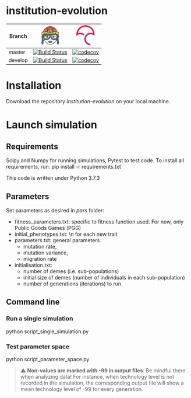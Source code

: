 # institution-evolution

Branch|<img src="logos/travis_tessa_pride_logo.png" alt="travis ci logo" width="50"/>|<img src="logos/codecov_logo.png" alt="codecov logo" width="50"/>
---|---|---
master|[![Build Status](https://travis-ci.org/ClaireGuerin/institution-evolution.svg?branch=master)](https://travis-ci.org/ClaireGuerin/institution-evolution)|[![codecov](https://codecov.io/gh/ClaireGuerin/institution-evolution/branch/master/graph/badge.svg)](https://codecov.io/gh/ClaireGuerin/institution-evolution/branch/master)
develop|[![Build Status](https://travis-ci.org/ClaireGuerin/institution-evolution.svg?branch=develop)](https://travis-ci.org/ClaireGuerin/institution-evolution)|[![codecov](https://codecov.io/gh/ClaireGuerin/institution-evolution/branch/develop/graph/badge.svg)](https://codecov.io/gh/ClaireGuerin/institution-evolution/branch/develop)

# Installation

Download the repository *institution-evolution* on your local machine.

# Launch simulation

## Requirements

Scipy and Numpy for running simulations, Pytest to test code. To install all requirements, run: pip install -r requirements.txt

This code is written under Python 3.7.3

## Parameters

Set parameters as desired in *pars* folder:
- fitness_parameters.txt: specific to fitness function used. For now, only Public Goods Games (PGG)
- initial_phenotypes.txt: \n for each new trait
- parameters.txt: general parameters
	- mutation rate,
	- mutation variance,
	- migration rate
- initialisation.txt: 
	- number of demes (i.e. sub-populations)
	- initial size of demes (number of individuals in each sub-population)
	- number of generations (iterations) to run.

## Command line
### Run a single simulation
python script_single_simulation.py

### Test parameter space
python script_parameter_space.py

> :warning: **Non-values are marked with -99 in output files**: Be mindful there when analyzing data! For instance, when technology level is not recorded in the simulation, the corresponding output file will show a mean technology level of -99 for every generation.
